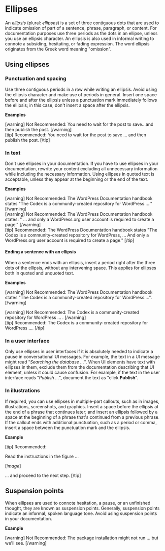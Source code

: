 # Ellipses

<!--Key point: In general, avoid using ellipses. -->

An *ellipsis* (plural: *ellipses*) is a set of three contiguous dots that are used to indicate omission of part of a sentence, phrase, paragraph, or content. For documentation purposes use three periods as the dots in an ellipse, unless you use an ellipsis character. An ellipsis is also used in informal writing to connote a subsiding, hesitating, or fading expression. The word ellipsis originates from the Greek word meaning "omission".

## Using ellipses

### Punctuation and spacing

Use three contiguous periods in a row while writing an ellipsis. Avoid using the ellipsis character and make use of periods in general. Insert one space before and after the ellipsis unless a punctuation mark immediately follows the ellipsis; in this case, don't insert a space after the ellipsis.

**Examples**  

[warning] Not Recommended: You need to wait for the post to save...and then publish the post. [/warning]  
[tip] Recommended: You need to wait for the post to save ... and then publish the post. [/tip]

### In text

Don't use ellipses in your documentation. If you have to use ellipses in your documentation, rewrite your content excluding all unnecessary information while including the necessary information.  Using ellipses in quoted text is acceptable, unless they appear at the beginning or the end of the text.

**Examples**  

[warning] Not Recommended: The WordPress Documentation handbook states "The Codex is a community-created repository for WordPress ...." [/warning]  
[warning] Not Recommended: The WordPress Documentation handbook states: " ... and only a WordPress.org user account is required to create a page." [/warning]  
[tip] Recommended: The WordPress Documentation handbook states "The Codex is a community-created repository for WordPress, ... And only a WordPress.org user account is required to create a page." [/tip]  

#### Ending a sentence with an ellipsis

When a sentence ends with an ellipsis, insert a period right after the three dots of the ellipsis, without any intervening space. This applies for ellipses both in quoted and unquoted text.

**Examples**  

[warning] Not Recommended: The WordPress Documentation handbook states "The Codex is a community-created repository for WordPress ...". [/warning]  

[warning] Not Recommended: The Codex is a community-created repository for WordPress ... . [/warning]  
[tip] Recommended: The Codex is a community-created repository for WordPress .... [/tip]  

### In a user interface

Only use ellipses in user interfaces if it is absolutely needed to indicate a pause in conversational UI messages. For example, the text in a UI message might read "*Searching the database ...*".
When UI elements have text with ellipses in them, exclude them from the documentation describing that UI element, unless it could cause confusion. For example, if the text in the user interface reads "*Publish ...*", document the text as "click **Publish**".

### In illustrations

If required, you can use ellipses in multiple-part callouts, such as in images, illustrations, screenshots, and graphics. Insert a space before the ellipsis at the end of a phrase that continues later; and insert an ellipsis followed by a space at the beginning of a phrase that's continued from a previous phrase. If the callout ends with additional punctuation, such as a period or comma, insert a space between the punctuation mark and the ellipsis.

**Example**  

[tip] Recommended:  

Read the instructions in the figure ...  

[*image*]  

... and proceed to the next step. [/tip]  

## Suspension points

When ellipses are used to connote hesitation, a pause, or an unfinished thought, they are known as suspension points. Generally, suspension points indicate an informal, spoken language tone.  Avoid using suspension points in your documentation.

**Example**  

[warning] Not Recommended: The package installation might not run ... but we'll see. [/warning]  
